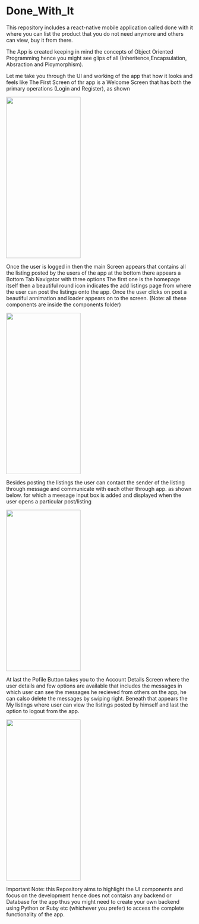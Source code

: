 # Done_With_It
This repository includes a react-native mobile application called done with it where you can list the product that you do not need anymore and others can view, buy it from there.

The App is created keeping in mind the concepts of Object Oriented Programming hence you might see glips of all (Inheritence,Encapsulation, Absraction and Ploymorphism).

Let me take you through the UI and working of the app that how it looks and feels like 
The First Screen of thr app is a Welcome Screen that has both the primary operations (Login and Register), as shown 

<img src="App_visuals/1.gif" width="200" height="433">

Once the user is logged in then the main Screen appears that contains all the listing posted by the users of the app at the bottom there appears a Bottom Tab Navigator with three options The first one is the homepage itself then a beautiful round icon indicates the add listings page from where the user can post the listings onto the app. Once the user clicks on post a beautiful annimation and loader appears on to the screen. (Note: all these components are inside the components folder)

<img src="App_visuals/2.gif" width="200" height="433">

Besides posting the listings the user can contact the sender of the listing through message and communicate with each other through app. as shown below. for which a meesage input box is added and displayed when the user opens a particular post/listing

<img src="App_visuals/3.gif" width="200" height="433">

At last the Pofile Button takes you to the Account Details Screen where the user details and few options are available that includes the messages in which user can see the messages he recieved from others on the app, he can calso delete the messages by swiping right. Beneath that appears the My listings  where user can view the listings posted by himself and last the option to logout from the app.

<img src="App_visuals/4.gif" width="200" height="433">

Important Note: this Repository aims to highlight the UI components and focus on the development hence does not contaisn any backend or Database for the app thus you might need to create your own backend using Python or Ruby etc (whichever you prefer) to access the complete functionality of the app.
